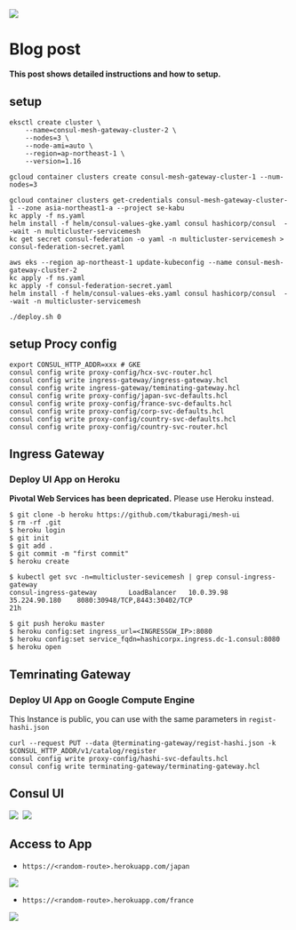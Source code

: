 <kbd>
  <img src="https://github-image-tkaburagi.s3-ap-northeast-1.amazonaws.com/my-github-repo/multicluster-servicemesh.png">
</kbd>

# Blog post
**This post shows detailed instructions and how to setup.**

## setup

```shell script
eksctl create cluster \
    --name=consul-mesh-gateway-cluster-2 \
    --nodes=3 \
    --node-ami=auto \
    --region=ap-northeast-1 \
    --version=1.16
```

```shell script
gcloud container clusters create consul-mesh-gateway-cluster-1 --num-nodes=3
```

```shell script
gcloud container clusters get-credentials consul-mesh-gateway-cluster-1 --zone asia-northeast1-a --project se-kabu
kc apply -f ns.yaml
helm install -f helm/consul-values-gke.yaml consul hashicorp/consul  --wait -n multicluster-servicemesh
kc get secret consul-federation -o yaml -n multicluster-servicemesh > consul-federation-secret.yaml
```

```shell script
aws eks --region ap-northeast-1 update-kubeconfig --name consul-mesh-gateway-cluster-2
kc apply -f ns.yaml
kc apply -f consul-federation-secret.yaml
helm install -f helm/consul-values-eks.yaml consul hashicorp/consul  --wait -n multicluster-servicemesh
```

```shell script
./deploy.sh 0
```

## setup Procy config
```shell script
export CONSUL_HTTP_ADDR=xxx # GKE
consul config write proxy-config/hcx-svc-router.hcl
consul config write ingress-gateway/ingress-gateway.hcl
consul config write ingress-gateway/teminating-gateway.hcl
consul config write proxy-config/japan-svc-defaults.hcl
consul config write proxy-config/france-svc-defaults.hcl
consul config write proxy-config/corp-svc-defaults.hcl
consul config write proxy-config/country-svc-defaults.hcl
consul config write proxy-config/country-svc-router.hcl
```

## Ingress Gateway

### Deploy UI App on Heroku

**Pivotal Web Services has been depricated.** Please use Heroku instead.

```console
$ git clone -b heroku https://github.com/tkaburagi/mesh-ui
$ rm -rf .git
$ heroku login
$ git init
$ git add .
$ git commit -m "first commit"
$ heroku create
```

```console
$ kubectl get svc -n=multicluster-sevicemesh | grep consul-ingress-gateway
consul-ingress-gateway        LoadBalancer   10.0.39.98    35.224.90.180    8080:30948/TCP,8443:30402/TCP                                             21h
```

```console
$ git push heroku master
$ heroku config:set ingress_url=<INGRESSGW_IP>:8080
$ heroku config:set service_fqdn=hashicorpx.ingress.dc-1.consul:8080
$ heroku open
```

## Temrinating Gateway

### Deploy UI App on Google Compute Engine

This Instance is public, you can use with the same parameters in `regist-hashi.json`

```shell script
curl --request PUT --data @terminating-gateway/regist-hashi.json -k $CONSUL_HTTP_ADDR/v1/catalog/register
consul config write proxy-config/hashi-svc-defaults.hcl
consul config write terminating-gateway/terminating-gateway.hcl
```

## Consul UI
<kbd>
  <img src="https://github-image-tkaburagi.s3-ap-northeast-1.amazonaws.com/my-github-repo/dc-1.png">
</kbd>
<kbd>
  <img src="https://github-image-tkaburagi.s3-ap-northeast-1.amazonaws.com/my-github-repo/dc-2.png">
</kbd>

## Access to App
* `https://<random-route>.herokuapp.com/japan`

<kbd>
  <img src="https://github-image-tkaburagi.s3-ap-northeast-1.amazonaws.com/my-github-repo/japan.png">
</kbd>

* `https://<random-route>.herokuapp.com/france`

<kbd>
  <img src="https://github-image-tkaburagi.s3-ap-northeast-1.amazonaws.com/my-github-repo/france.png">
</kbd>
